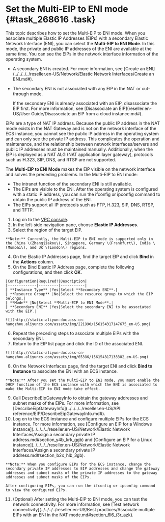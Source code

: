 # Set the Multi-EIP to ENI mode {#task_268616 .task}

This topic describes how to set the Multi-EIP to ENI mode. When you associate multiple Elastic IP Addresses \(EIPs\) with a secondary Elastic Network Interface \(ENI\), you can select the **Multi-EIP to ENI Mode**. In this mode, the private and public IP addresses of the ENI are available at the same time. You can see the EIPs in the network interface information of the operating system.

-   A secondary ENI is created. For more information, see [Create an ENI](../../../../reseller.en-US/Network/Elastic Network Interfaces/Create an ENI.md#).
-   The secondary ENI is not associated with any EIP in the NAT or cut-through mode.

    If the secondary ENI is already associated with an EIP, disassociate the EIP first. For more information, see [Disassociate an EIP](reseller.en-US/User Guide/Disassociate an EIP from a cloud instance.md#).


EIPs are a type of NAT IP address. Because the public IP address in the NAT mode exists in the NAT Gateway and is not on the network interface of the ECS instance, you cannot see the public IP address in the operating system and can only see the private IP address. This complicates the operation and maintenance, and the relationship between network interfaces/servers and public IP addresses must be maintained manually. Additionally, when the EIP is deployed as a NAT ALG \(NAT application layer gateway\), protocols such as H.323, SIP, DNS, and RTSP are not supported.

The **Multi-EIP to ENI Mode** makes the EIP visible on the network interface and solves the preceding problems. In the Multi-EIP to ENI mode:

-   The intranet function of the secondary ENI is still available.
-   The EIPs are visible to the ENI. After the operating system is configured with a static IP address, you can run the ifconfig or ipconfig command to obtain the public IP address of the ENI.
-   The EIPs support all IP protocols such as FTP, H.323, SIP, DNS, RTSP, and TFTP.

1.  Log on to the [VPC console](https://partners-intl.console.aliyun.com/#/vpc).
2.  In the left-side navigation pane, choose **Elastic IP Addresses**.
3.   Select the region of the target EIP. 

    **Note:** Currently, the Multi-EIP to ENI mode is supported only in the China \(Zhangjiakou\), Singapore, Germany \(Frankfurt\), India \(Mumbai\), and UK \(London\) regions.

4.  On the Elastic IP Addresses page, find the target EIP and click **Bind** in the **Actions** column.
5.   On the Bind Elastic IP Address page, complete the following configurations, and then click **OK**. 

    |Configuration|Required?|Description|
    |-------------|---------|-----------|
    | **Instance Type** |Yes|Select **Secondary ENI**.|
    | **Resource Group** |No|Select the resource group to which the EIP belongs.|
    | **Mode** |No|Select **Multi-EIP to ENI Mode**.|
    | **Secondary ENI** |Yes|Select the secondary ENI to be associated with the EIP.|

    ![](http://static-aliyun-doc.oss-cn-hangzhou.aliyuncs.com/assets/img/221990/156154317147675_en-US.png)

6.   Repeat the preceding steps to associate multiple EIPs with the secondary ENI. 
7.   Return to the EIP list page and click the ID of the associated ENI. 

    ![](http://static-aliyun-doc.oss-cn-hangzhou.aliyuncs.com/assets/img/65386/156154317133382_en-US.png)

8.   On the Network Interfaces page, find the target ENI and click **Bind to Instance** to associate the ENI with an ECS instance. 

    **Note:** After you set the Multi-EIP to ENI mode, you must enable the DHCP function of the ECS instance with which the ENI is associated to make the Multi-EIP to ENI mode take effect.

9.   Call DescribeEipGatewayInfo to obtain the gateway addresses and subnet masks of the EIPs. For more information, see [DescribeEipGatewayInfo](../../../../reseller.en-US/API reference/EIP/DescribeEipGatewayInfo.md#). 
10.  Log on to the ECS instance and configure multiple EIPs for the ECS instance. For more information, see [Configure an EIP for a Windows instance](../../../../reseller.en-US/Network/Elastic Network Interfaces/Assign a secondary private IP address.md#section_y4b_krk_ggb) and [Configure an EIP for a Linux instance](../../../../reseller.en-US/Network/Elastic Network Interfaces/Assign a secondary private IP address.md#section_b2x_hlb_3gb). 

    **Note:** When you configure EIPs for the ECS instance, change the secondary private IP addresses to EIP addresses and change the gateway addresses and subnet masks of the private IP addresses to the gateway addresses and subnet masks of the EIPs.

    After configuring EIPs, you can run the ifconfig or ipconfig command to view the configured EIPs.

11.  \(Optional\) After setting the Multi-EIP to ENI mode, you can test the network connectivity. For more information, see [Test network connectivity](../../../../reseller.en-US/Best practices/Associate multiple EIPs with an ENI in the NAT mode.md#section_6l6_t3r_azk). 

